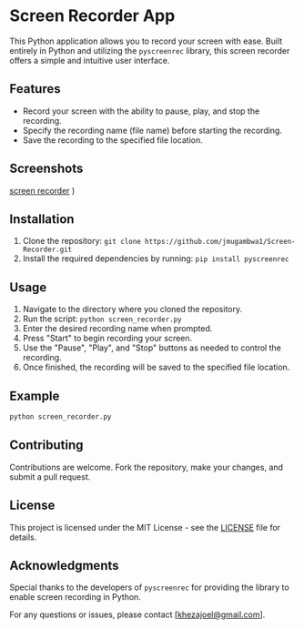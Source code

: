 # Screen Recorder App

This Python application allows you to record your screen with ease. Built entirely in Python and utilizing the `pyscreenrec` library, this screen recorder offers a simple and intuitive user interface. 

## Features
- Record your screen with the ability to pause, play, and stop the recording.
- Specify the recording name (file name) before starting the recording.
- Save the recording to the specified file location.

## Screenshots
[screen recorder](https://github.com/jmugambwa1/Screen-Recorder/assets/157279590/ec20b450-52cb-42c9-a08a-c1e1aed09bfa)
)

## Installation
1. Clone the repository: `git clone https://github.com/jmugambwa1/Screen-Recorder.git`
2. Install the required dependencies by running: `pip install pyscreenrec`

## Usage
1. Navigate to the directory where you cloned the repository.
2. Run the script: `python screen_recorder.py`
3. Enter the desired recording name when prompted.
4. Press "Start" to begin recording your screen.
5. Use the "Pause", "Play", and "Stop" buttons as needed to control the recording.
6. Once finished, the recording will be saved to the specified file location.

## Example
```python
python screen_recorder.py
```

## Contributing
Contributions are welcome. Fork the repository, make your changes, and submit a pull request.

## License
This project is licensed under the MIT License - see the [LICENSE](LICENSE) file for details.

## Acknowledgments
Special thanks to the developers of `pyscreenrec` for providing the library to enable screen recording in Python.

For any questions or issues, please contact [khezajoel@gmail.com].
